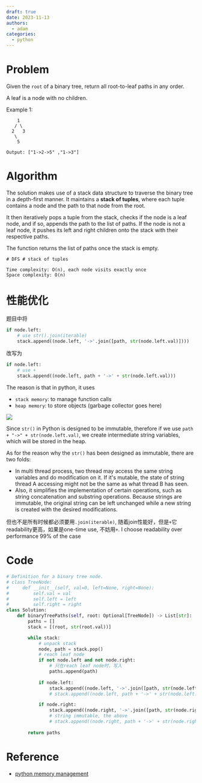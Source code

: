 ```yaml
---
draft: true
date: 2023-11-13
authors:
  - adam
categories:
  - python
---
```

# Problem
Given the `root` of a binary tree, return all root-to-leaf paths in any order.

A leaf is a node with no children.

Example 1:
```
    1
   / \
  2   3
   \
    5
```
```
Output: ["1->2->5" ,"1->3"]
```

# Algorithm

The solution makes use of a stack data structure to traverse the binary tree in a depth-first manner. It maintains a **stack of tuples**, where each tuple contains a node and the path to that node from the root.

It then iteratively pops a tuple from the stack, checks if the node is a leaf node, and if so, appends the path to the list of paths. If the node is not a leaf node, it pushes its left and right children onto the stack with their respective paths.

The function returns the list of paths once the stack is empty.


```
# DFS # stack of tuples

Time complexity: O(n), each node visits exactly once
Space complexity: O(n)
```

# 性能优化

题目中将
```python
if node.left:
    # use str().join(iterable)
    stack.append((node.left, '->'.join([path, str(node.left.val)])))
```
改写为
```python
if node.left:
    # use +
    stack.append((node.left, path + '->' + str(node.left.val)))
```

The reason is that in python, it uses
- `stack memory`: to manage function calls
- `heap memory`: to store objects (garbage collector goes here)

![](https://miro.medium.com/v2/resize:fit:804/1*xnHGBRJ1eIG83sJVrJ81Hw.png)

Since `str()` in Python is designed to be immutable, therefore if we use `path + "->" + str(node.left.val)`, we create intermediate string variables, which will be stored in the heap.

As for the reason why the `str()` has been designed as immutable, there are two folds:
- In multi thread process, two thread may access the same string variables and do modification on it. If it's mutable, the state of string thread A accessing might not be the same as what thread B has seen.
- Also, it simplifies the implementation of certain operations, such as string concatenation and substring operations. Because strings are immutable, the original string can be left unchanged while a new string is created with the desired modifications.

但也不是所有时候都必须要用`.join(iterable)`, 随着join性能好，但是`+`它readability更高，如果是one-time use, 不妨用`+`. I choose readability over performance 99% of the case

# Code
```python
# Definition for a binary tree node.
# class TreeNode:
#     def __init__(self, val=0, left=None, right=None):
#         self.val = val
#         self.left = left
#         self.right = right
class Solution:
    def binaryTreePaths(self, root: Optional[TreeNode]) -> List[str]:
        paths = []
        stack = [(root, str(root.val))]

        while stack:
            # unpack stack
            node, path = stack.pop()
            # reach leaf node
            if not node.left and not node.right:
                # 只在reach leaf node时，写入
                paths.append(path)
            
            if node.left:
                stack.append((node.left, '->'.join([path, str(node.left.val)])))
                # stack.append((node.left, path + '->' + str(node.left.val)))

            if node.right:
                stack.append((node.right, '->'.join([path, str(node.right.val)])))
                # string immutable, the above
                # stack.append((node.right, path + '->' + str(node.right.val)))
        
        return paths
```


# Reference
- [python memory management](https://scoutapm.com/blog/python-memory-management#:~:text=Heap%20memory,-All%20objects%20and&text=When%20a%20variable%20is%20created,by%20all%20your%20program's%20methods.)